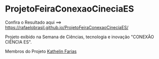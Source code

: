 ﻿# ProjetoFeiraConexaoCineciaES

Confira o Resultado aqui ==> https://rafaelobrasil.github.io/ProjetoFeiraConexaoCineciaES/

Projeto exibido na Semana de Ciências, tecnologia e inovação "CONEXÂO CIÊNCIA ES".

Membros do Projeto <a target="_blank" href="https://github.com/Kathelyn-Farias"><span>Kathelin Farias</span></a>
